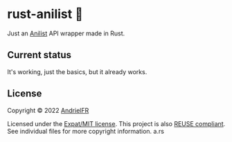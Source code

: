 # rust-anilist 🚀

Just an [Anilist](https://anilist.co/) API wrapper made in Rust.

## Current status

It's working, just the basics, but it already works.

## License

Copyright © 2022 [AndrielFR](https://github.com/AndrielFR)

Licensed under the [Expat/MIT license](LICENSE).
This project is also [REUSE compliant](https://reuse.software/).
See individual files for more copyright information.
a.rs
